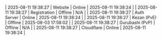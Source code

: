 | 2025-08-11 19:38:27 | Website | Online | 2025-08-11 19:38:24 |
| 2025-08-11 19:38:27 | Registration | Offline | N/A |
| 2025-08-11 19:38:27 | Auth Server | Online | 2025-08-11 19:38:24 |
| 2025-08-11 19:38:27 | Kezan (PvE) | Offline | 2025-08-03 17:58:02 |
| 2025-08-11 19:38:27 | Gurubashi (PvP) | Offline | N/A |
| 2025-08-11 19:38:27 | Cloudflare | Online | 2025-08-11 19:38:24 |
